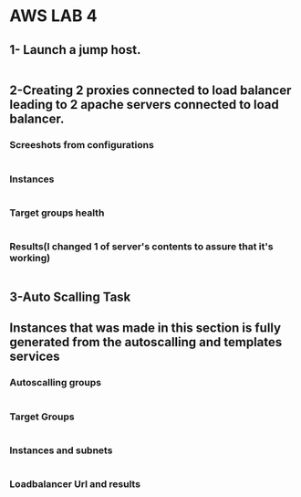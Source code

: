 # **AWS LAB 4**
## **1- Launch a jump host.**
![]()  
![]()  
![]()  

## **2-Creating 2 proxies connected to load balancer leading to 2 apache servers connected to load balancer.**
### **Screeshots from configurations**
![]()  
![]()  
### **Instances**
![]()  
![]()  
### **Target groups health**
![]()  
![]()  
![]()  
### **Results(I changed 1 of server's contents to assure that it's working)**
![]()  
![]()  
![]()  

## **3-Auto Scalling Task**
## **Instances that was made in this section is fully generated from the autoscalling and templates services**
### **Autoscalling groups**
![]()  
![]()  
### **Target Groups**
![]()  
![]()  
### **Instances and subnets**
![]()  
![]()  
![]()  
![]()  
### **Loadbalancer Url and results**
![]()  
![]()  
![]()  